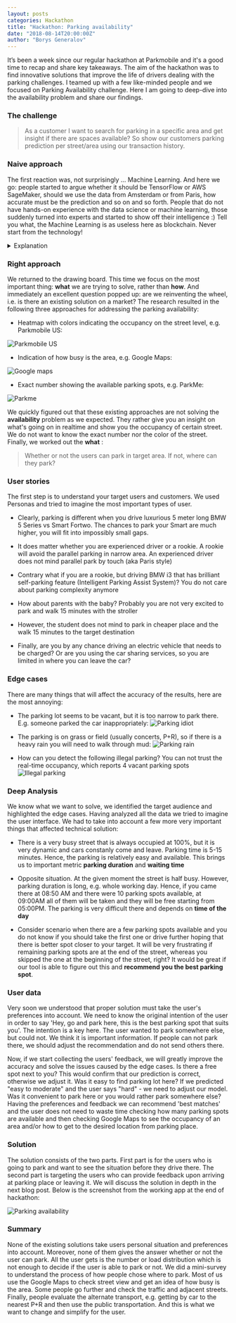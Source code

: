 ```yaml
---
layout: posts
categories: Hackathon
title: "Hackathon: Parking availability"
date: "2018-08-14T20:00:00Z"
author: "Borys Generalov"
---
```


It’s been a week since our regular hackathon at Parkmobile and it's a good time to recap and share key takeaways. The aim of the hackathon was to find innovative solutions that improve the life of drivers dealing with the parking challenges. I teamed up with a few like-minded people and we focused on Parking Availability challenge. Here I am going to deep-dive into the availability problem and share our findings.

### The challenge

> As a customer I want to search for parking in a specific area and get insight if there are spaces available? So show our customers parking prediction per street/area using our transaction history.

### Naive approach

The first reaction was, not surprisingly ... Machine Learning. And here we go: people started to argue whether it should be TensorFlow or AWS SageMaker, should we use the data from Amsterdam or from Paris, how accurate must be the prediction and so on and so forth. People that do not have hands-on experience with the data science or machine learning, those suddenly turned into experts and started to show off their intelligence :) Tell you what, the Machine Learning is as useless here as blockchain. Never start from the technology! 

<details><summary>Explanation</summary>
<p>
At the minimum you are coupled to this exact technology and limited due to all the constrains that come with the chosen technology. Moreover, there is no unique selling point when you rely on technology. Your competitors will do the same, i.e. adopt the same technology and you all end up with the same results. Take cryptocurrency for example, they all based on blockchain and there is more than 1600 of them, whereas only 5-10 of them are really worth to invest.
</p>
</details>


### Right approach

We returned to the drawing board. This time we focus on the most important thing: **what** we are trying to solve, rather than **how**. And immediately an excellent question popped up: are we reinventing the wheel, i.e. is there an existing solution on a market? The research resulted in the following three  approaches for addressing the parking availability:

- Heatmap with colors indicating the occupancy on the street level, e.g. Parkmobile US:

![Parkmobile US](/assets/hackathon-availability/parkmobile.png)

- Indication of how busy is the area, e.g. Google Maps:

![Google maps](/assets/hackathon-availability/googlemaps.png)

- Exact number showing the available parking spots, e.g. ParkMe:

![Parkme](/assets/hackathon-availability/parkme.png)

We quickly figured out that these existing approaches are not solving the **availability** problem as we expected. They rather give you an insight on what's going on in realtime and show you the occupancy of certain street. We do not want to know the exact number nor the color of the street. Finally, we worked out the **what** :

> Whether or not the users can park in target area. If not, where can they park?

### User stories

The first step is to understand your target users and customers. We used Personas and tried to imagine the most important types of user.

* Clearly, parking is different when you drive luxurious 5 meter long BMW 5 Series vs Smart Fortwo. The chances to park your Smart are much higher, you will fit into impossibly small gaps.

* It does matter whether you are experienced driver or a rookie. A rookie will avoid the parallel parking in narrow area. An experienced driver does not mind parallel park by touch (aka Paris style)

* Contrary what if you are a rookie, but driving BMW i3 that has brilliant self-parking feature (Intelligent Parking Assist System)? You do not care about parking complexity anymore

* How about parents with the baby? Probably you are not very excited to park and walk 15 minutes with the stroller

* However, the student does not mind to park in cheaper place and the walk 15 minutes to the target destination

* Finally, are you by any chance driving an electric vehicle that needs to be charged? Or are you using the car sharing services, so you are limited in where you can leave the car?

### Edge cases

There are many things that will affect the accuracy of the results, here are the most annoying:

* The parking lot seems to be vacant, but it is too narrow to park there. E.g. someone parked the car inappropriately:
![Parking idiot](/assets/hackathon-availability/idiot.gif)

* The parking is on grass or field (usually concerts, P+R), so if there is a heavy rain you will need to walk through mud:
![Parking rain](/assets/hackathon-availability/parkingrain.jpg)

* How can you detect the following illegal parking? You can not trust the real-time occupancy, which reports 4 vacant parking spots
![Illegal parking](/assets/hackathon-availability/illegalparking.jpg)

### Deep Analysis

We know what we want to solve, we identified the target audience and highlighted the edge cases. Having analyzed all the data we tried to imagine the user interface. We had to take into account a few more very important things that affected technical solution:

* There is a very busy street that is always occupied at 100%, but it is very dynamic and cars constanly come and leave. Parking time is 5-15 minutes. Hence, the parking is relatively easy and available. This brings us to important metric **parking duration** and **waiting time**

* Opposite situation. At the given moment the street is half busy. However, parking duration is long, e.g. whole working day. Hence, if you came there at 08:50 AM and there were 10 parking spots available, at 09:00AM all of them will be taken and they will be free starting from 05:00PM. The parking is very difficult there and depends on **time of the day**

* Consider scenario when there are a few parking spots available and you do not know if you should take the first one or drive further hoping that there is better spot closer to your target. It will be very frustrating if remaining parking spots are at the end of the street, whereas you skipped the one at the beginning of the street, right? It would be great if our tool is able to figure out this and **recommend you the best parking spot**.

### User data

Very soon we understood that proper solution must take the user's preferences into account. We need to know the original intention of the user in order to say 'Hey, go and park here, this is the best parking spot that suits you'. The intention is a key here. The user wanted to park somewhere else, but could not. We think it is important information. If people can not park there, we should adjust the recommendation and do not send others there.

Now, if we start collecting the users' feedback, we will greatly improve the accuracy and solve the issues caused by the edge cases. Is there a free spot next to you? This would confirm that our prediction is correct, otherwise we adjust it. Was it easy to find parking lot here? If we predicted "easy to moderate" and the user says "hard" - we need to adjust our model. Was it convenient to park here or you would rather park somewhere else? Having the preferences and feedback we can recommend 'best matches' and the user does not need to waste time checking how many parking spots are available and then checking Google Maps to see the occupancy of an area and/or how to get to the desired location from parking place.

### Solution

The solution consists of the two parts. First part is for the users who is going to park and want to see the situation before they drive there. The second part is targeting the users who can provide feedback upon arriving at parking place or leaving it.  We will discuss the solution in depth in the next blog post. Below is the screenshot from the working app at the end of hackathon:

![Parking availability](/assets/hackathon-availability/solution.png)

### Summary

None of the existing solutions take users personal situation and preferences into account. Moreover, none of them gives the answer whether or not the user can park. All the user gets is the number or load distribution which is not enough to decide if the user is able to park or not. We did a mini-survey to understand the process of how people chose where to park. Most of us use the Google Maps to check street view and get an idea of how busy is the area. Some people go further and check the traffic and adjacent streets. Finally, people evaluate the alternate transport, e.g. getting by car to the nearest P+R and then use the public transportation. And this is what we want to change and simplify for the user.  
